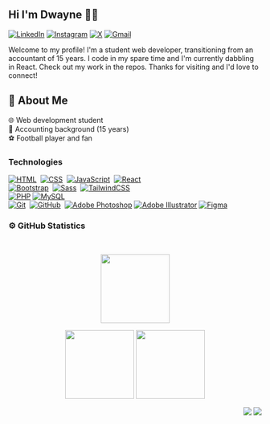 ## Hi I'm Dwayne 🙋‍♂️
[![LinkedIn](https://img.shields.io/badge/Linkedin-%230077B5.svg?logo=linkedin&logoColor=white)](https://www.linkedin.com/in/dwayneaquan/)
[![Instagram](https://img.shields.io/badge/Instagram-%23E4405F.svg?logo=Instagram&logoColor=white)](https://instagram.com/dwayneaquan/)
[![X](https://img.shields.io/badge/X-%23000000.svg?logo=X&logoColor=white)](https://twitter.com/dwayneaquan/)
[![Gmail](https://img.shields.io/badge/Gmail-D14836?logo=gmail&logoColor=white)](mailto:dwayneaquan@gmail.com)

Welcome to my profile! I'm a student web developer, transitioning from an accountant of 15 years. I code in my spare time and I'm currently dabbling in React. Check out my work in the repos. Thanks for visiting and I'd love to connect!

## 📌 About Me 
🌐 Web development student \
🧾 Accounting background (15 years) \
⚽ Football player and fan

### Technologies
[![HTML](https://img.shields.io/badge/HTML-%23E34F26.svg?logo=html5&logoColor=white)](#)&nbsp;
[![CSS](https://img.shields.io/badge/CSS-1572B6?logo=css3&logoColor=fff)](#)&nbsp; 
[![JavaScript](https://img.shields.io/badge/JavaScript-F7DF1E?logo=javascript&logoColor=000)](#)&nbsp;
[![React](https://img.shields.io/badge/React-%2320232a.svg?logo=react&logoColor=%2361DAFB)](#)&nbsp;\
[![Bootstrap](https://img.shields.io/badge/Bootstrap-7952B3?logo=bootstrap&logoColor=fff)](#)&nbsp;
[![Sass](https://img.shields.io/badge/Sass-C69?logo=sass&logoColor=fff)](#)&nbsp;
[![TailwindCSS](https://img.shields.io/badge/Tailwind%20CSS-%2338B2AC.svg?logo=tailwind-css&logoColor=white)](#)\
[![PHP](https://img.shields.io/badge/php-%23777BB4.svg?&logo=php&logoColor=white)](#)
[![MySQL](https://img.shields.io/badge/MySQL-4479A1?logo=mysql&logoColor=fff)](#)\
[![Git](https://img.shields.io/badge/Git-F05032?logo=git&logoColor=fff)](#)&nbsp;
[![GitHub](https://img.shields.io/badge/GitHub-%23121011.svg?logo=github&logoColor=white)](#)&nbsp;
[![Adobe Photoshop](https://img.shields.io/badge/Photoshop-31A8FF?logo=Adobe%20Photoshop&logoColor=black)](#)
[![Adobe Illustrator](https://img.shields.io/badge/Illustrator-FF9A00?logo=adobe%20illustrator&logoColor=white)](#)
[![Figma](https://img.shields.io/badge/Figma-F24E1E?logo=figma&logoColor=white)](#)


### ⚙️ GitHub Statistics
<br/>
<p align="center">
    <img height="137px" src="https://github-readme-streak-stats.herokuapp.com/?user=daquantt&hide_border=true&theme=nightowl" />
</p>
<p align="center">
    <img height="137px" src="https://github-readme-stats.vercel.app/api?username=daquantt&hide_title=true&hide_border=true&show_icons=true&include_all_commits=true&count_private=true&line_height=21&theme=nightowl" /> <img height="137px" src="https://github-readme-stats.vercel.app/api/top-langs/?username=daquantt&hide=html&hide_title=true&hide_border=true&layout=compact&langs_count=8&theme=nightowl" />
</p>

<p align="right">
<img src="https://komarev.com/ghpvc/?username=daquantt&style=plastic&label=Views"><img>
<img src="https://badges.pufler.dev/visits/daquantt/daquantt?color=black&logo=github" />
</p>


<!--
**daquantt/daquantt** is a ✨ _special_ ✨ repository because its `README.md` (this file) appears on your GitHub profile.

Here are some ideas to get you started:

- 🔭 I’m currently working on ...
- 🌱 I’m currently learning ...
- 👯 I’m looking to collaborate on ...
- 🤔 I’m looking for help with ...
- 💬 Ask me about ...
- 📫 How to reach me: ...
- 😄 Pronouns: ...
- ⚡ Fun fact: ...
-->
